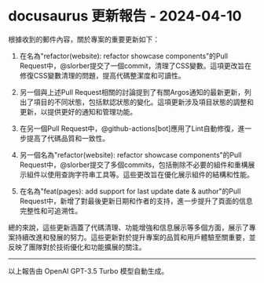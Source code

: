 # docusaurus 更新報告 - 2024-04-10

根據收到的郵件內容，關於專案的重要更新如下：



1. 在名為"refactor(website): refactor showcase components"的Pull Request中，@slorber提交了一個commit，清理了CSS變數。這項更改旨在修復CSS變數清理的問題，提高代碼整潔度和可讀性。



2. 另一個與上述Pull Request相關的討論提到了有關Argos通知的最新更新，列出了項目的不同狀態，包括默認狀態的變化。這項更新涉及項目狀態的調整和更新，以提供更好的通知和管理功能。



3. 在另一個Pull Request中，@github-actions[bot]應用了Lint自動修復，進一步提高了代碼品質和一致性。



4. 另一個名為"refactor(website): refactor showcase components"的Pull Request中，@slorber提交了多個commits，包括刪除不必要的組件和重構展示組件以使用查詢字符串工具等。這些更改旨在優化展示組件的結構和性能。



5. 在名為"feat(pages): add support for last update date & author"的Pull Request中，新增了對最後更新日期和作者的支持，進一步提升了頁面的信息完整性和可追溯性。



總的來說，這些更新涵蓋了代碼清理、功能增強和信息展示等多個方面，展示了專案持續改進和發展的努力。這些更新對於提升專案的品質和用戶體驗至關重要，並反映了團隊對於技術優化和功能擴展的關注。



---



以上報告由 OpenAI GPT-3.5 Turbo 模型自動生成。